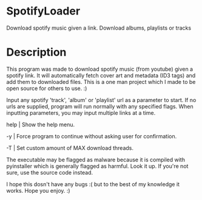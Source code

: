 # SpotifyLoader
Download spotify music given a link. Download albums, playlists or tracks

# Description
This program was made to download spotify music (from youtube) given a spotify link.
It will automatically fetch cover art and metadata (ID3 tags) and add them to 
downloaded files. This is a one man project which I made to be open source for others to use. :)

Input any spotify 'track', 'album' or 'playlist' url as a parameter to start.
If no urls are supplied, program will run normally with any specified flags.
When inputting parameters, you may input multiple links at a time.

help | Show the help menu.

-y   | Force program to continue without asking user for confirmation.

-T   | Set custom amount of MAX download threads.


The executable may be flagged as malware because it is compiled with pyinstaller which is generally flagged as harmful. Look it up. If you're not sure, use the source code instead.

I hope this dosn't have any bugs :( but to the best of my knowledge it works.
Hope you enjoy. :)


